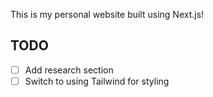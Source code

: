 This is my personal website built using Next.js!

## TODO
- [ ] Add research section
- [ ] Switch to using Tailwind for styling